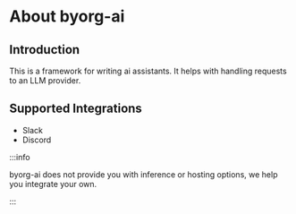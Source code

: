 # About byorg-ai

## Introduction

This is a framework for writing ai assistants. It helps with handling requests to an LLM provider.

## Supported Integrations

- Slack
- Discord

:::info

byorg-ai does not provide you with inference or hosting options, we help you integrate your own.

:::
